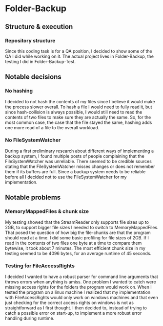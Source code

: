 # Folder-Backup
## Structure & execution
### Repository structure
Since this coding task is for a QA position, I decided to show some of the QA I did while working on it. The actual project lives in Folder-Backup, the testing I did in Folder-Backup-Test. 
## Notable decisions
### No hashing
I decided to not hash the contents of my files since I believe it would make the process slower overall. To hash a file I would need to fully read it, but since hash-collision is always possible, I would still need to read the contents of two files to make sure they are actually the same. So, for the most common case, the case that the file stayed the same, hashing adds one more read of a file to the overall workload.   
### No FileSystemWatcher
During a first preliminary research about different ways of implementing a backup system, I found multiple posts of people complaining that the FileSystemWatcher was unreliable. There seemed to be credible sources stating that the FileSystemWatcher misses changes or does not remember them if its buffers are full. Since a backup system needs to be reliable before all I decided not to use the FileSystemWatcher for my implementation.
## Notable problems
### MemoryMappedFiles & chunk size
My testing showed that the StreamReader only supports file sizes up to 2GB, to support bigger file sizes I needed to switch to MemoryMappedFiles. That posed the question of how big the file-chunks are that the program should read at a time. I did some basic profiling for file sizes of 2GB. If I read in the contents of two files one byte at a time to compare them bytewise, it took about 7 minutes. The most efficient chunk size in my testing seemed to be 4096 bytes, for an average runtime of 45 seconds.    
### Testing for FileAccessRights
I decided I wanted to have a robust parser for command line arguments that throws errors when anything is amiss. One problem I wanted to catch were missing access rights for the folders the program would work on. When I tested the program on a linux machine I realized that my implementation with FileAccessRights would only work on windows machines and that even just checking for the correct access rights on windows is not as straightforward as I first thought. I then decided to, instead of trying to catch a possible error on start-up, to implement a more robust error handling during runtime.    
